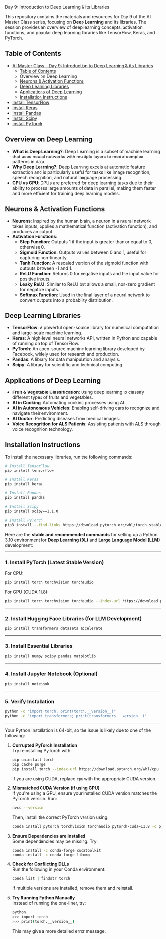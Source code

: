 Day 9: Introduction to Deep Learning & its Libraries

This repository contains the materials and resources for Day 9 of the AI Master Class series, focusing on **Deep Learning** and its libraries. The session provides an overview of deep learning concepts, activation functions, and popular deep learning libraries like TensorFlow, Keras, and PyTorch.

## Table of Contents
- [AI Master Class - Day 9: Introduction to Deep Learning \& its Libraries](#ai-master-class---day-9-introduction-to-deep-learning--its-libraries)
  - [Table of Contents](#table-of-contents)
  - [Overview on Deep Learning](#overview-on-deep-learning)
  - [Neurons \& Activation Functions](#neurons--activation-functions)
  - [Deep Learning Libraries](#deep-learning-libraries)
  - [Applications of Deep Learning](#applications-of-deep-learning)
  - [Installation Instructions](#installation-instructions)
- [Install TensorFlow](#install-tensorflow)
- [Install Keras](#install-keras)
- [Install Pandas](#install-pandas)
- [Install Scipy](#install-scipy)
- [Install PyTorch](#install-pytorch)

## Overview on Deep Learning
- **What is Deep Learning?**: Deep Learning is a subset of machine learning that uses neural networks with multiple layers to model complex patterns in data.
- **Why Deep Learning?**: Deep Learning excels at automatic feature extraction and is particularly useful for tasks like image recognition, speech recognition, and natural language processing.
- **CPU vs GPU**: GPUs are preferred for deep learning tasks due to their ability to process large amounts of data in parallel, making them faster and more efficient for training deep learning models.

## Neurons & Activation Functions
- **Neurons**: Inspired by the human brain, a neuron in a neural network takes inputs, applies a mathematical function (activation function), and produces an output.
- **Activation Functions**:
  - **Step Function**: Outputs 1 if the input is greater than or equal to 0, otherwise 0.
  - **Sigmoid Function**: Outputs values between 0 and 1, useful for capturing non-linearity.
  - **Tanh Function**: A rescaled version of the sigmoid function with outputs between -1 and 1.
  - **ReLU Function**: Returns 0 for negative inputs and the input value for positive inputs.
  - **Leaky ReLU**: Similar to ReLU but allows a small, non-zero gradient for negative inputs.
  - **Softmax Function**: Used in the final layer of a neural network to convert outputs into a probability distribution.

## Deep Learning Libraries
- **TensorFlow**: A powerful open-source library for numerical computation and large-scale machine learning.
- **Keras**: A high-level neural networks API, written in Python and capable of running on top of TensorFlow.
- **PyTorch**: An open-source machine learning library developed by Facebook, widely used for research and production.
- **Pandas**: A library for data manipulation and analysis.
- **Scipy**: A library for scientific and technical computing.

## Applications of Deep Learning
- **Fruit & Vegetable Classification**: Using deep learning to classify different types of fruits and vegetables.
- **AI in Cooking**: Automating cooking processes using AI.
- **AI in Autonomous Vehicles**: Enabling self-driving cars to recognize and navigate their environment.
- **AI Doctor**: Predicting diseases from medical images.
- **Voice Recognition for ALS Patients**: Assisting patients with ALS through voice recognition technology.

## Installation Instructions
To install the necessary libraries, run the following commands:

```bash
# Install TensorFlow
pip install tensorflow

# Install Keras
pip install keras

# Install Pandas
pip install pandas

# Install Scipy
pip install scipy==1.1.0

# Install PyTorch
pip3 install --find-links https://download.pytorch.org/whl/torch_stable.html torch==1.3.1 torchvision==0.4.2
```
Here are the **stable and recommended commands** for setting up a Python 3.10 environment for **Deep Learning (DL)** and **Large Language Model (LLM)** development:

---

### **1. Install PyTorch (Latest Stable Version)**
For CPU:
```bash
pip install torch torchvision torchaudio
```

For GPU (CUDA 11.8):
```bash
pip install torch torchvision torchaudio --index-url https://download.pytorch.org/whl/cu118
```

---

### **2. Install Hugging Face Libraries (for LLM Development)**
```bash
pip install transformers datasets accelerate
```

---

### **3. Install Essential Libraries**
```bash
pip install numpy scipy pandas matplotlib
```

---

### **4. Install Jupyter Notebook (Optional)**
```bash
pip install notebook
```

---

### **5. Verify Installation**
```bash
python -c "import torch; print(torch.__version__)"
python -c "import transformers; print(transformers.__version__)"
```

---
Your Python installation is 64-bit, so the issue is likely due to one of the following:  

1. **Corrupted PyTorch Installation**  
   Try reinstalling PyTorch with:  
   ```bash
   pip uninstall torch
   pip cache purge
   pip install torch --index-url https://download.pytorch.org/whl/cpu
   ```
   If you are using CUDA, replace `cpu` with the appropriate CUDA version.

2. **Mismatched CUDA Version (if using GPU)**  
   If you're using a GPU, ensure your installed CUDA version matches the PyTorch version. Run:  
   ```bash
   nvcc --version
   ```
   Then, install the correct PyTorch version using:  
   ```bash
   conda install pytorch torchvision torchaudio pytorch-cuda=11.8 -c pytorch -c nvidia
   ```

3. **Ensure Dependencies are Installed**  
   Some dependencies may be missing. Try:  
   ```bash
   conda install -c conda-forge cudatoolkit
   conda install -c conda-forge libomp
   ```

4. **Check for Conflicting DLLs**  
   Run the following in your Conda environment:  
   ```bash
   conda list | findstr torch
   ```
   If multiple versions are installed, remove them and reinstall.

5. **Try Running Python Manually**  
   Instead of running the one-liner, try:  
   ```bash
   python
   >>> import torch
   >>> print(torch.__version__)
   ```
   This may give a more detailed error message.

